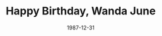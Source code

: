 ---
layout: productions
title: Happy Birthday, Wanda June
date: 1987-12-31
approx_date: year
featured_image:
Theatre: Players by the Sea
cast:
- Woodly: Michael Lipp
crew:
---